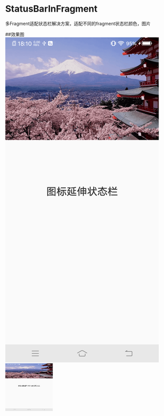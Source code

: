 # StatusBarInFragment
多Fragment适配状态栏解决方案，适配不同的fragment状态栏颜色，图片

##效果图
![Image text](https://github.com/wangchang163/StatusBarInFragment/blob/master/image/device-2019-05-05-181027.png)
<img width="150" height="150" src="https://github.com/wangchang163/StatusBarInFragment/blob/master/image/device-2019-05-05-181027.png"/>